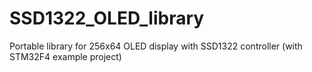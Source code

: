 # SSD1322_OLED_library
Portable library for 256x64 OLED display with SSD1322 controller (with STM32F4 example project)
